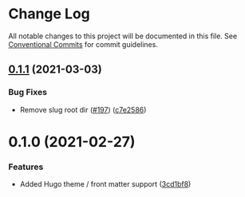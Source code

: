 # Change Log

All notable changes to this project will be documented in this file.
See [Conventional Commits](https://conventionalcommits.org) for commit guidelines.

## [0.1.1](https://github.com/tgreyuk/typedoc-plugin-markdown/compare/typedoc-hugo-theme@0.1.0...typedoc-hugo-theme@0.1.1) (2021-03-03)


### Bug Fixes

* Remove slug root dir ([#197](https://github.com/tgreyuk/typedoc-plugin-markdown/issues/197)) ([c7e2586](https://github.com/tgreyuk/typedoc-plugin-markdown/commit/c7e25862c6ac0e34547b0e7636cb66acb51e5791))





# 0.1.0 (2021-02-27)


### Features

* Added Hugo theme / front matter support ([3cd1bf8](https://github.com/tgreyuk/typedoc-plugin-markdown/commit/3cd1bf894533966f75ccd56c1b7cd2078e7084c0))

